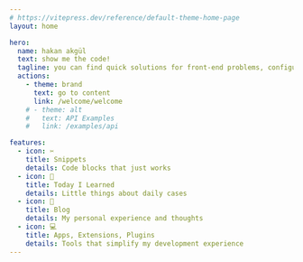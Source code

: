 ```yaml
---
# https://vitepress.dev/reference/default-theme-home-page
layout: home

hero:
  name: hakan akgül
  text: show me the code!
  tagline: you can find quick solutions for front-end problems, configurations, tools...
  actions:
    - theme: brand
      text: go to content
      link: /welcome/welcome
    # - theme: alt
    #   text: API Examples
    #   link: /examples/api

features:
  - icon: ✂️
    title: Snippets
    details: Code blocks that just works
  - icon: 🧐
    title: Today I Learned
    details: Little things about daily cases
  - icon: 📄
    title: Blog
    details: My personal experience and thoughts
  - icon: 💻
    title: Apps, Extensions, Plugins
    details: Tools that simplify my development experience
---
```

